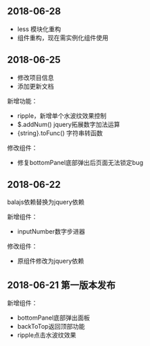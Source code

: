 2018-06-28
------------------------
- less 模块化重构
- 组件重构，现在需实例化组件使用 

2018-06-25
-------------------------------------

- 修改项目信息
- 添加更新文档

新增功能：
- ripple，新增单个水波纹效果控制
- $.addNum() jquery拓展数字加法运算
- {string}.toFunc() 字符串转函数

修改组件：
- 修复bottomPanel底部弹出后页面无法锁定bug

2018-06-22 
-------------------------------------


balajs依赖替换为jquery依赖

新增组件：

- inputNumber数字步进器

修改组件：

- 原组件修改为jquery依赖

2018-06-21 第一版本发布
-------------------------------------


新增组件：

- bottomPanel底部弹出面板
- backToTop返回顶部功能
- ripple点击水波纹效果
